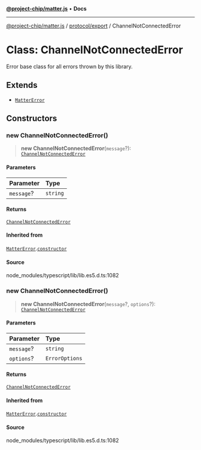 [**@project-chip/matter.js**](../../../README.md) • **Docs**

***

[@project-chip/matter.js](../../../modules.md) / [protocol/export](../README.md) / ChannelNotConnectedError

# Class: ChannelNotConnectedError

Error base class for all errors thrown by this library.

## Extends

- [`MatterError`](../../../common/export/classes/MatterError.md)

## Constructors

### new ChannelNotConnectedError()

> **new ChannelNotConnectedError**(`message`?): [`ChannelNotConnectedError`](ChannelNotConnectedError.md)

#### Parameters

| Parameter | Type |
| :------ | :------ |
| `message`? | `string` |

#### Returns

[`ChannelNotConnectedError`](ChannelNotConnectedError.md)

#### Inherited from

[`MatterError`](../../../common/export/classes/MatterError.md).[`constructor`](../../../common/export/classes/MatterError.md#constructors)

#### Source

node\_modules/typescript/lib/lib.es5.d.ts:1082

### new ChannelNotConnectedError()

> **new ChannelNotConnectedError**(`message`?, `options`?): [`ChannelNotConnectedError`](ChannelNotConnectedError.md)

#### Parameters

| Parameter | Type |
| :------ | :------ |
| `message`? | `string` |
| `options`? | `ErrorOptions` |

#### Returns

[`ChannelNotConnectedError`](ChannelNotConnectedError.md)

#### Inherited from

[`MatterError`](../../../common/export/classes/MatterError.md).[`constructor`](../../../common/export/classes/MatterError.md#constructors)

#### Source

node\_modules/typescript/lib/lib.es5.d.ts:1082
